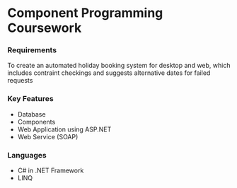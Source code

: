# Component Programming Coursework

### Requirements
To create an automated holiday booking system for desktop and web, which includes contraint checkings and suggests alternative dates for failed requests

### Key Features
* Database
* Components
* Web Application using ASP.NET
* Web Service (SOAP)

### Languages
* C# in .NET Framework
* LINQ 
